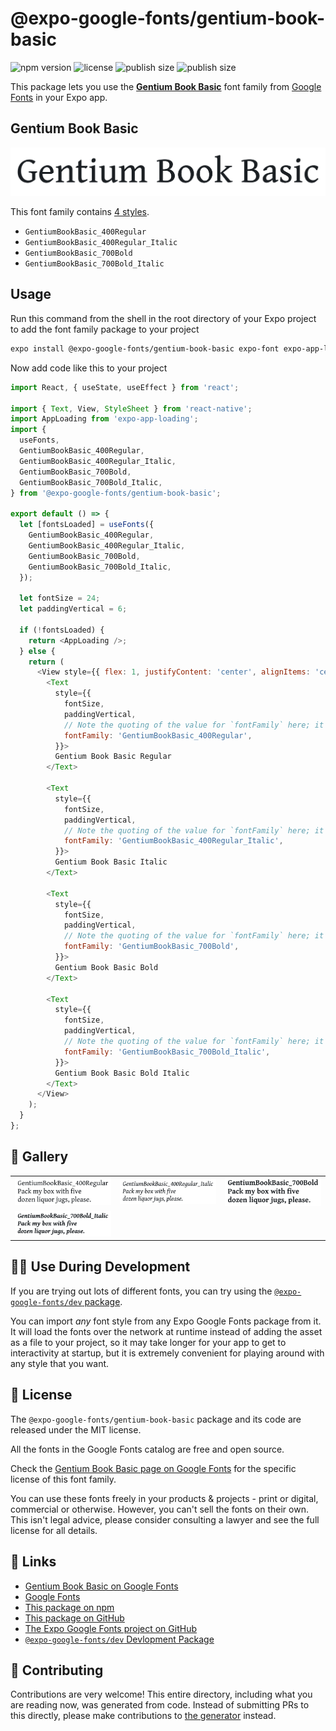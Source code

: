 # @expo-google-fonts/gentium-book-basic

![npm version](https://flat.badgen.net/npm/v/@expo-google-fonts/gentium-book-basic)
![license](https://flat.badgen.net/github/license/expo/google-fonts)
![publish size](https://flat.badgen.net/packagephobia/install/@expo-google-fonts/gentium-book-basic)
![publish size](https://flat.badgen.net/packagephobia/publish/@expo-google-fonts/gentium-book-basic)

This package lets you use the [**Gentium Book Basic**](https://fonts.google.com/specimen/Gentium+Book+Basic) font family from [Google Fonts](https://fonts.google.com/) in your Expo app.

## Gentium Book Basic

![Gentium Book Basic](./font-family.png)

This font family contains [4 styles](#-gallery).

- `GentiumBookBasic_400Regular`
- `GentiumBookBasic_400Regular_Italic`
- `GentiumBookBasic_700Bold`
- `GentiumBookBasic_700Bold_Italic`

## Usage

Run this command from the shell in the root directory of your Expo project to add the font family package to your project
```sh
expo install @expo-google-fonts/gentium-book-basic expo-font expo-app-loading
```

Now add code like this to your project
```js
import React, { useState, useEffect } from 'react';

import { Text, View, StyleSheet } from 'react-native';
import AppLoading from 'expo-app-loading';
import {
  useFonts,
  GentiumBookBasic_400Regular,
  GentiumBookBasic_400Regular_Italic,
  GentiumBookBasic_700Bold,
  GentiumBookBasic_700Bold_Italic,
} from '@expo-google-fonts/gentium-book-basic';

export default () => {
  let [fontsLoaded] = useFonts({
    GentiumBookBasic_400Regular,
    GentiumBookBasic_400Regular_Italic,
    GentiumBookBasic_700Bold,
    GentiumBookBasic_700Bold_Italic,
  });

  let fontSize = 24;
  let paddingVertical = 6;

  if (!fontsLoaded) {
    return <AppLoading />;
  } else {
    return (
      <View style={{ flex: 1, justifyContent: 'center', alignItems: 'center' }}>
        <Text
          style={{
            fontSize,
            paddingVertical,
            // Note the quoting of the value for `fontFamily` here; it expects a string!
            fontFamily: 'GentiumBookBasic_400Regular',
          }}>
          Gentium Book Basic Regular
        </Text>

        <Text
          style={{
            fontSize,
            paddingVertical,
            // Note the quoting of the value for `fontFamily` here; it expects a string!
            fontFamily: 'GentiumBookBasic_400Regular_Italic',
          }}>
          Gentium Book Basic Italic
        </Text>

        <Text
          style={{
            fontSize,
            paddingVertical,
            // Note the quoting of the value for `fontFamily` here; it expects a string!
            fontFamily: 'GentiumBookBasic_700Bold',
          }}>
          Gentium Book Basic Bold
        </Text>

        <Text
          style={{
            fontSize,
            paddingVertical,
            // Note the quoting of the value for `fontFamily` here; it expects a string!
            fontFamily: 'GentiumBookBasic_700Bold_Italic',
          }}>
          Gentium Book Basic Bold Italic
        </Text>
      </View>
    );
  }
};

```

## 🔡 Gallery


||||
|-|-|-|
|![GentiumBookBasic_400Regular](./GentiumBookBasic_400Regular.ttf.png)|![GentiumBookBasic_400Regular_Italic](./GentiumBookBasic_400Regular_Italic.ttf.png)|![GentiumBookBasic_700Bold](./GentiumBookBasic_700Bold.ttf.png)||
|![GentiumBookBasic_700Bold_Italic](./GentiumBookBasic_700Bold_Italic.ttf.png)||||


## 👩‍💻 Use During Development

If you are trying out lots of different fonts, you can try using the [`@expo-google-fonts/dev` package](https://github.com/expo/google-fonts/tree/master/font-packages/dev#readme).

You can import *any* font style from any Expo Google Fonts package from it. It will load the fonts
over the network at runtime instead of adding the asset as a file to your project, so it may take longer
for your app to get to interactivity at startup, but it is extremely convenient
for playing around with any style that you want.

## 📖 License

The `@expo-google-fonts/gentium-book-basic` package and its code are released under the MIT license.

All the fonts in the Google Fonts catalog are free and open source.

Check the [Gentium Book Basic page on Google Fonts](https://fonts.google.com/specimen/Gentium+Book+Basic) for the specific license of this font family.

You can use these fonts freely in your products & projects - print or digital, commercial or otherwise. However, you can't sell the fonts on their own. This isn't legal advice, please consider consulting a lawyer and see the full license for all details.

## 🔗 Links

- [Gentium Book Basic on Google Fonts](https://fonts.google.com/specimen/Gentium+Book+Basic)
- [Google Fonts](https://fonts.google.com/)
- [This package on npm](https://www.npmjs.com/package/@expo-google-fonts/gentium-book-basic)
- [This package on GitHub](https://github.com/expo/google-fonts/tree/master/font-packages/gentium-book-basic)
- [The Expo Google Fonts project on GitHub](https://github.com/expo/google-fonts)
- [`@expo-google-fonts/dev` Devlopment Package](https://github.com/expo/google-fonts/tree/master/font-packages/dev)

## 🤝 Contributing

Contributions are very welcome! This entire directory, including what you are reading now, was generated from code. Instead of submitting PRs to this directly, please make contributions to [the generator](https://github.com/expo/google-fonts/tree/master/packages/generator) instead.

